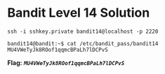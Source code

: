 # Bandit Level 14 Solution

```
ssh -i sshkey.private bandit14@localhost -p 2220

bandit14@bandit:~$ cat /etc/bandit_pass/bandit14
MU4VWeTyJk8ROof1qqmcBPaLh7lDCPvS

```

**Flag:** ***`MU4VWeTyJk8ROof1qqmcBPaLh7lDCPvS`*** 

